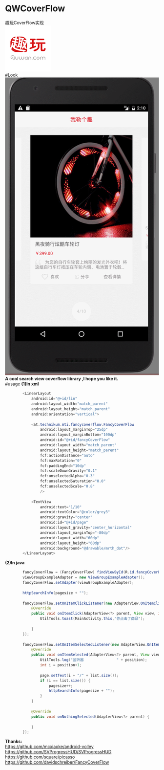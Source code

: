 # QWCoverFlow
趣玩CoverFlow实现  
![alt](https://github.com/kealsoul/QWCoverFlow/blob/master/icon.png)  
#Look  
![alt](https://github.com/kealsoul/QWCoverFlow/blob/master/GIF.gif)  
__A cool search view coverflow library ,I hope you like it.__  
#usage 
__(1)In xml__
```java
        <LinearLayout
            android:id="@+id/lin"
            android:layout_width="match_parent"
            android:layout_height="match_parent"
            android:orientation="vertical">

            <at.technikum.mti.fancycoverflow.FancyCoverFlow
                android:layout_marginTop="25dp"
                android:layout_marginBottom="100dp"
                android:id="@+id/fancyCoverFlow"
                android:layout_width="match_parent"
                android:layout_height="match_parent"
                fcf:actionDistance="auto"
                fcf:maxRotation="0"
                fcf:paddingEnd="10dp"
                fcf:scaleDownGravity="0.1"
                fcf:unselectedAlpha="0.3"
                fcf:unselectedSaturation="0.0"
                fcf:unselectedScale="0.8"           
                />

            <TextView
                android:text="1/10"
                android:textColor="@color/grey3"
                android:gravity="center"
                android:id="@+id/page"
                android:layout_gravity="center_horizontal"
                android:layout_marginTop="-80dp"
                android:layout_width="60dp"
                android:layout_height="60dp"
                android:background="@drawable/mrth_dot"/>
        </LinearLayout>
```
__(2)In java__
```java
        fancyCoverFlow = (FancyCoverFlow) findViewById(R.id.fancyCoverFlow);
        viewGroupExampleAdapter = new ViewGroupExampleAdapter();
        fancyCoverFlow.setAdapter(viewGroupExampleAdapter);

        httpSearchInfo(pagesize + "");

        fancyCoverFlow.setOnItemClickListener(new AdapterView.OnItemClickListener() {
            @Override
            public void onItemClick(AdapterView<?> parent, View view, int position, long id) {
                UtilTools.toast(MainActivity.this,"你点击了商品");

            }
        });

        fancyCoverFlow.setOnItemSelectedListener(new AdapterView.OnItemSelectedListener() {
            @Override
            public void onItemSelected(AdapterView<?> parent, View view, int position, long id) {
                UtilTools.log("监听器               " + position);
                int i = position+1;

                page.setText(i + "/" + list.size());
                if (i == list.size()) {
                    pagesize++;
                    httpSearchInfo(pagesize + "");
                }
            }

            @Override
            public void onNothingSelected(AdapterView<?> parent) {
            
            }
        });
```
__Thanks:__  
                https://github.com/mcxiaoke/android-volley  
                https://github.com/SVProgressHUD/SVProgressHUD  
                https://github.com/square/picasso  
                https://github.com/davidschreiber/FancyCoverFlow  


